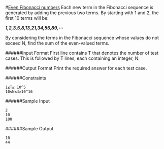 #[Even Fibonacci numbers](https://www.hackerrank.com/contests/projecteuler/challenges/euler002)
Each new term in the Fibonacci sequence is generated by adding the previous two terms. By starting with 1 and 2, the first 10 terms will be:

**_1,2,3,5,8,13,21,34,55,89,⋯_**

By considering the terms in the Fibonacci sequence whose values do not exceed N, find the sum of the even-valued terms.

######Input Format
First line contains T that denotes the number of test cases. This is followed by T lines, each containing an integer, N.

######Output Format
Print the required answer for each test case.

######Constraints
```shell
1≤T≤ 10^5
10≤N≤4×10^16
```
######Sample Input
```shell
2
10
100
```
######Sample Output
```shell
10
44
```
